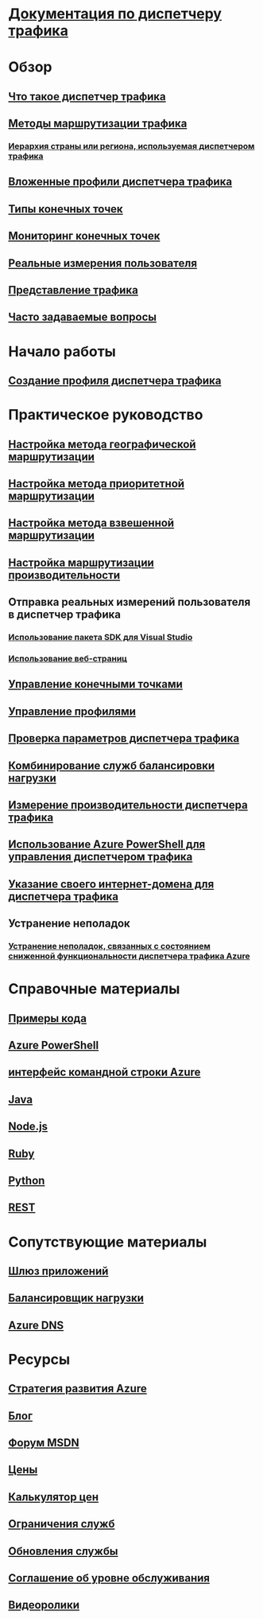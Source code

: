 # [Документация по диспетчеру трафика](index.md)

# Обзор
## [Что такое диспетчер трафика](traffic-manager-overview.md)
## [Методы маршрутизации трафика](traffic-manager-routing-methods.md)
### [Иерархия страны или региона, используемая диспетчером трафика](traffic-manager-geographic-regions.md)
## [Вложенные профили диспетчера трафика](traffic-manager-nested-profiles.md)
## [Типы конечных точек](traffic-manager-endpoint-types.md)
## [Мониторинг конечных точек](traffic-manager-monitoring.md)
## [Реальные измерения пользователя](traffic-manager-rum-overview.md)
## [Представление трафика](traffic-manager-traffic-view-overview.md)
## [Часто задаваемые вопросы](traffic-manager-FAQs.md)

# Начало работы
## [Создание профиля диспетчера трафика](traffic-manager-create-profile.md)

# Практическое руководство

## [Настройка метода географической маршрутизации](traffic-manager-configure-geographic-routing-method.md)
## [Настройка метода приоритетной маршрутизации](traffic-manager-configure-priority-routing-method.md)
## [Настройка метода взвешенной маршрутизации](traffic-manager-configure-weighted-routing-method.md)
## [Настройка маршрутизации производительности](traffic-manager-configure-performance-routing-method.md)
## Отправка реальных измерений пользователя в диспетчер трафика 
### [Использование пакета SDK для Visual Studio](traffic-manager-create-rum-visual-studio.md)
### [Использование веб-страниц](traffic-manager-create-rum-web-pages.md)
## [Управление конечными точками](traffic-manager-manage-endpoints.md)
## [Управление профилями](traffic-manager-manage-profiles.md)
## [Проверка параметров диспетчера трафика](traffic-manager-testing-settings.md)
## [Комбинирование служб балансировки нагрузки](traffic-manager-load-balancing-azure.md)
## [Измерение производительности диспетчера трафика](traffic-manager-performance-considerations.md)
## [Использование Azure PowerShell для управления диспетчером трафика](traffic-manager-powershell-arm.md)
## [Указание своего интернет-домена для диспетчера трафика](traffic-manager-point-internet-domain.md)
## Устранение неполадок
### [Устранение неполадок, связанных с состоянием сниженной функциональности диспетчера трафика Azure](traffic-manager-troubleshooting-degraded.md)

# Справочные материалы
## [Примеры кода](https://azure.microsoft.com/en-us/resources/samples/?service=traffic-manager)
## [Azure PowerShell](/powershell/module/azurerm.trafficmanager)
## [интерфейс командной строки Azure](/cli/azure/network/traffic-manager)
## [Java](/java/api/com.microsoft.azure.management.trafficmanager)
## [Node.js](http://azure.github.io/azure-sdk-for-node/azure-arm-trafficmanager/latest/)
## [Ruby](http://www.rubydoc.info/gems/azure_mgmt_traffic_manager)
## [Python](http://azure-sdk-for-python.readthedocs.io/en/latest/sample_azure-mgmt-trafficmanager.html)
## [REST](https://msdn.microsoft.com/library/mt163667.aspx)

# Сопутствующие материалы
## [Шлюз приложений](/azure/application-gateway/)
## [Балансировщик нагрузки](/azure/load-balancer/)
## [Azure DNS](/azure/dns/)

# Ресурсы
## [Стратегия развития Azure](https://azure.microsoft.com/roadmap/)
## [Блог](https://azure.microsoft.com/blog/topics/networking/)
## [Форум MSDN](https://social.msdn.microsoft.com/Forums/en-US/home?forum=WAVirtualMachinesVirtualNetwork)
## [Цены](https://azure.microsoft.com/pricing/details/traffic-manager/)
## [Калькулятор цен](https://azure.microsoft.com/pricing/calculator/)
## [Ограничения служб](../azure-subscription-service-limits.md#traffic-manager-limits)
## [Обновления службы](https://azure.microsoft.com/updates/?product=traffic-manager)
## [Соглашение об уровне обслуживания](https://azure.microsoft.com/support/legal/sla/traffic-manager/)
## [Видеоролики](https://azure.microsoft.com/resources/videos/index/?services=traffic-manager)
